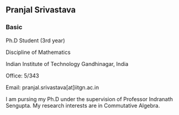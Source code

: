 ## Pranjal Srivastava



### Basic



Ph.D Student  (3rd year) 

Discipline of Mathematics

Indian Institute of Technology Gandhinagar, India

Office: 5/343

Email: pranjal.srivastava[at]iitgn.ac.in




I am pursing my Ph.D under the supervision of Professor Indranath Sengupta.
My research interests are in Commutative Algebra.
<!DOCTYPE html>
<html>
	<head>
		<title>Pranjal Srivastava</title>
	</head>
 <html> 

